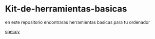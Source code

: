 # Kit-de-herramientas-basicas
en este repositorio encontraras herramientas basicas para tu ordenador

[speccy](https://github.com/darkrayo97/Kit-de-herramientas-basicas/blob/d0ba86833820bf766aa5722dca9deb5436aa6525/speccy)

